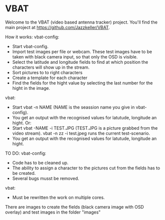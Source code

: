 # VBAT

Welcome to the VBAT (video based antenna tracker) project.
You'll find the main project at https://github.com/Jazzkeller/VBAT.

How it works:
vbat-config:
- Start vbat-config. 
- Import test images per file or webcam. These test images have to be taken with black camera input, so that only the OSD is visible. 
- Select the latitude and longitude fields to find at which position the characters will show up in the stream.
- Sort pictures to to right characters 
- Create a template for each character
- Find the fields for the hight value by selecting the last number for the hight in the image.

vbat:
- Start vbat -n NAME (NAME is the seassion name you give in vbat-config).
- You get an output with the recognised values for latutude, longitude an hight.
Or:
- Start vbat -NAME -i TEST.JPG (TEST.JPG is a picture grabbed from the video stream). vbat -n zz -i test.jpeg runs the current test-scenario.
- You get an output with the recognised values for latutude, longitude an hight.


TO DO:
vbat-config:
- Code has to be cleaned up.
- The ability to assign a character to the pictures cut from the fields has to be created.
- Several bugs musst be removed.

vbat:
- Must be rewritten the work on multiple cores.


There are images to create the fields (black camera image with OSD overlay) and test images in the folder "images"
